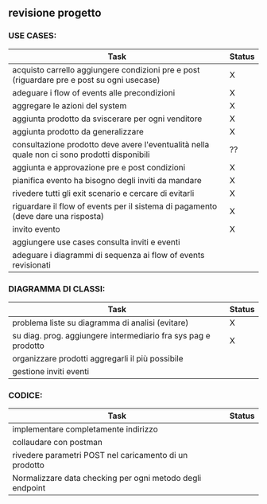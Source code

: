 ## revisione progetto

### USE CASES:
| Task | Status |
|------|--------|
| acquisto carrello aggiungere condizioni pre e post (riguardare pre e post su ogni usecase) | X |
| adeguare i flow of events alle precondizioni | X |
| aggregare le azioni del system | X |
| aggiunta prodotto da sviscerare per ogni venditore | X |
| aggiunta prodotto da generalizzare | X |
| consultazione prodotto deve avere l'eventualità nella quale non ci sono prodotti disponibili |??|
| aggiunta e approvazione pre e post condizioni | X |
| pianifica evento ha bisogno degli inviti da mandare | X |
| rivedere tutti gli exit scenario e cercare di evitarli | X |
| riguardare il flow of events per il sistema di pagamento (deve dare una risposta) | X |
| invito evento | X |
| aggiungere use cases consulta inviti e eventi | | 
| adeguare i diagrammi di sequenza ai flow of events revisionati | |

### DIAGRAMMA DI CLASSI:
| Task | Status |
|------|--------|
| problema liste su diagramma di analisi (evitare) | X |
| su diag. prog. aggiungere intermediario fra sys pag e prodotto | X |
| organizzare prodotti aggregarli il più possibile | |
| gestione inviti eventi | |

### CODICE:
| Task | Status |
|------|--------|
| implementare completamente indirizzo | |
| collaudare con postman | |
| rivedere parametri POST nel caricamento di un prodotto | |
| Normalizzare data checking per ogni metodo degli endpoint | |